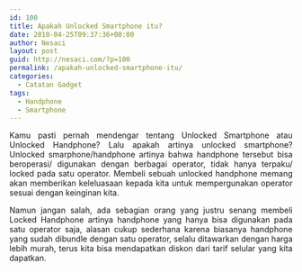 ```yaml
---
id: 100
title: Apakah Unlocked Smartphone itu?
date: 2010-04-25T09:37:36+00:00
author: Nesaci
layout: post
guid: http://nesaci.com/?p=100
permalink: /apakah-unlocked-smartphone-itu/
categories:
  - Catatan Gadget
tags:
  - Handphone
  - Smartphone
---
```

<p style="text-align: justify;">
  Kamu pasti pernah mendengar tentang Unlocked Smartphone atau Unlocked Handphone? Lalu apakah artinya unlocked smartphone? Unlocked smarphone/handphone artinya bahwa handphone tersebut bisa beroperasi/ digunakan dengan berbagai operator, tidak hanya terpaku/ locked pada satu operator. Membeli sebuah unlocked handphone memang akan memberikan keleluasaan kepada kita untuk mempergunakan operator sesuai dengan keinginan kita.
</p>

<p style="text-align: justify;">
  Namun jangan salah, ada sebagian orang yang justru senang membeli Locked Handphone artinya handphone yang hanya bisa digunakan pada satu operator saja, alasan cukup sederhana karena biasanya handphone yang sudah dibundle dengan satu operator, selalu ditawarkan dengan harga lebih murah, terus kita bisa mendapatkan diskon dari tarif selular yang kita dapatkan.
</p>